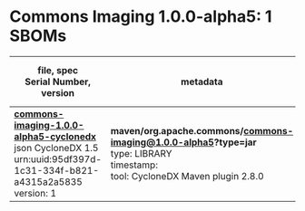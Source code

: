 Commons Imaging 1.0.0-alpha5: 1 SBOMs
=======

| file, spec<br>Serial Number, version| metadata | components<br>by type<br>- libs purl types |
| ----------------------------------- | -------- | ------------------------------------------ |
| **[commons-imaging-1.0.0-alpha5-cyclonedx](maven/org.apache.commons/commons-imaging/1.0.0-alpha5/commons-imaging-1.0.0-alpha5-cyclonedx.json)**<br>json CycloneDX 1.5<br>urn:uuid:95df397d-1c31-334f-b821-a4315a2a5835<br>version: 1 | **maven/org.apache.commons/commons-imaging@1.0.0-alpha5?type=jar**<br>type: LIBRARY<br>timestamp: <br>tool: CycloneDX Maven plugin 2.8.0 | 1<br>`library`: 1 <br>- `maven`: 1  |
